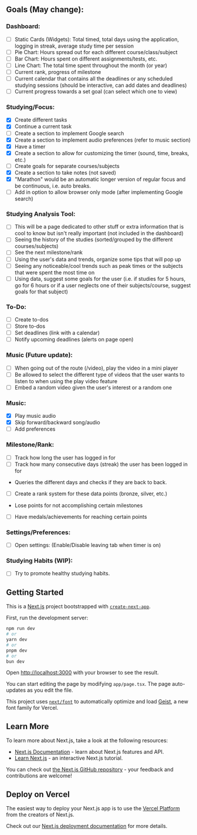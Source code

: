 ## Goals (May change):

### Dashboard: 

* [ ] Static Cards (Widgets): Total timed, total days using the application, logging in streak, average study time per session 
* [ ] Pie Chart: Hours spread out for each different course/class/subject
* [ ] Bar Chart: Hours spent on different assignments/tests, etc.
* [ ] Line Chart: The total time spent throughout the month (or year)
* [ ] Current rank, progress of milestone 
* [ ] Current calendar that contains all the deadlines or any scheduled studying sessions (should be interactive, can add dates and deadlines)
* [ ] Current progress towards a set goal (can select which one to view)

### Studying/Focus:

* [x] Create different tasks
* [x] Continue a current task
* [ ] Create a section to implement Google search 
* [x] Create a section to implement audio preferences (refer to music section)
* [x] Have a timer    
* [x] Create a section to allow for customizing the timer (sound, time, breaks, etc.)
* [ ] Create goals for separate courses/subjects
* [x] Create a section to take notes (not saved)
* [x] "Marathon" would be an automatic longer version of regular focus and be continuous, i.e. auto breaks.
* [ ] Add in option to allow browser only mode (after implementing Google search)

### Studying Analysis Tool: 

* [ ] This will be a page dedicated to other stuff or extra information that is cool to know but isn't really important (not included in the dashboard)
* [ ] Seeing the history of the studies (sorted/grouped by the different courses/subjects)
* [ ] See the next milestone/rank
* [ ] Using the user's data and trends, organize some tips that will pop up
* [ ] Seeing any noticeable/cool trends such as peak times or the subjects that were spent the most time on
* [ ] Using data, suggest some goals for the user (i.e. if studies for 5 hours, go for 6 hours or if a user neglects one of their subjects/course, suggest goals for that subject)

### To-Do:

* [ ] Create to-dos 
* [ ] Store to-dos
* [ ] Set deadlines (link with a calendar)
* [ ] Notify upcoming deadlines (alerts on page open)

### Music (Future update):

* [ ] When going out of the route (/video), play the video in a mini player
* [ ] Be allowed to select the different type of videos that the user wants to listen to when using the play video feature
* [ ] Embed a random video given the user's interest or a random one  

### Music:
* [x] Play music audio 
* [x] Skip forward/backward song/audio
* [ ] Add preferences

### Milestone/Rank: 

* [ ] Track how long the user has logged in for 
* [ ] Track how many consecutive days (streak) the user has been logged in for
* Queries the different days and checks if they are back to back.
* [ ] Create a rank system for these data points (bronze, silver, etc.)
* Lose points for not accomplishing certain milestones
* [ ] Have medals/achievements for reaching certain points

### Settings/Preferences: 

* [ ] Open settings: (Enable/Disable leaving tab when timer is on) 

### Studying Habits (WIP):

* [ ] Try to promote healthy studying habits.

## Getting Started

This is a [Next.js](https://nextjs.org) project bootstrapped with [`create-next-app`](https://nextjs.org/docs/app/api-reference/cli/create-next-app).

First, run the development server:

```bash
npm run dev
# or
yarn dev
# or
pnpm dev
# or
bun dev
```

Open [http://localhost:3000](http://localhost:3000) with your browser to see the result.

You can start editing the page by modifying `app/page.tsx`. The page auto-updates as you edit the file.

This project uses [`next/font`](https://nextjs.org/docs/app/building-your-application/optimizing/fonts) to automatically optimize and load [Geist](https://vercel.com/font), a new font family for Vercel.

## Learn More

To learn more about Next.js, take a look at the following resources:

- [Next.js Documentation](https://nextjs.org/docs) - learn about Next.js features and API.
- [Learn Next.js](https://nextjs.org/learn) - an interactive Next.js tutorial.

You can check out [the Next.js GitHub repository](https://github.com/vercel/next.js) - your feedback and contributions are welcome!

## Deploy on Vercel

The easiest way to deploy your Next.js app is to use the [Vercel Platform](https://vercel.com/new?utm_medium=default-template&filter=next.js&utm_source=create-next-app&utm_campaign=create-next-app-readme) from the creators of Next.js.

Check out our [Next.js deployment documentation](https://nextjs.org/docs/app/building-your-application/deploying) for more details.
